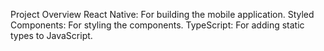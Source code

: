 Project Overview
   React Native: For building the mobile application.
   Styled Components: For styling the components.
   TypeScript: For adding static types to JavaScript.

